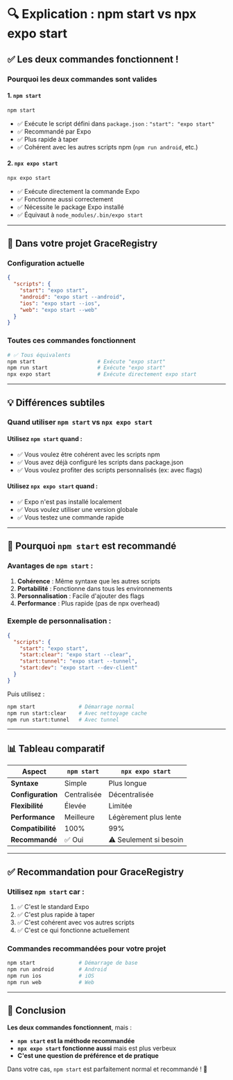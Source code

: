# 🔍 Explication : npm start vs npx expo start

## ✅ Les deux commandes fonctionnent !

### **Pourquoi les deux commandes sont valides**

#### 1. **`npm start`** 
```bash
npm start
```
- ✅ Exécute le script défini dans `package.json` : `"start": "expo start"`
- ✅ Recommandé par Expo
- ✅ Plus rapide à taper
- ✅ Cohérent avec les autres scripts npm (`npm run android`, etc.)

#### 2. **`npx expo start`**
```bash
npx expo start
```
- ✅ Exécute directement la commande Expo
- ✅ Fonctionne aussi correctement
- ✅ Nécessite le package Expo installé
- ✅ Équivaut à `node_modules/.bin/expo start`

---

## 🎯 Dans votre projet GraceRegistry

### **Configuration actuelle**
```json
{
  "scripts": {
    "start": "expo start",
    "android": "expo start --android",
    "ios": "expo start --ios",
    "web": "expo start --web"
  }
}
```

### **Toutes ces commandes fonctionnent**
```bash
# ✅ Tous équivalents
npm start                    # Exécute "expo start"
npm run start                # Exécute "expo start"  
npx expo start               # Exécute directement expo start
```

---

## 💡 Différences subtiles

### **Quand utiliser `npm start` vs `npx expo start`**

#### **Utilisez `npm start` quand :**
- ✅ Vous voulez être cohérent avec les scripts npm
- ✅ Vous avez déjà configuré les scripts dans package.json
- ✅ Vous voulez profiter des scripts personnalisés (ex: avec flags)

#### **Utilisez `npx expo start` quand :**
- ✅ Expo n'est pas installé localement
- ✅ Vous voulez utiliser une version globale
- ✅ Vous testez une commande rapide

---

## 🔧 Pourquoi `npm start` est recommandé

### **Avantages de `npm start` :**
1. **Cohérence** : Même syntaxe que les autres scripts
2. **Portabilité** : Fonctionne dans tous les environnements
3. **Personnalisation** : Facile d'ajouter des flags
4. **Performance** : Plus rapide (pas de npx overhead)

### **Exemple de personnalisation :**
```json
{
  "scripts": {
    "start": "expo start",
    "start:clear": "expo start --clear",
    "start:tunnel": "expo start --tunnel",
    "start:dev": "expo start --dev-client"
  }
}
```

Puis utilisez :
```bash
npm start              # Démarrage normal
npm run start:clear    # Avec nettoyage cache
npm run start:tunnel   # Avec tunnel
```

---

## 📊 Tableau comparatif

| Aspect | `npm start` | `npx expo start` |
|--------|-------------|------------------|
| **Syntaxe** | Simple | Plus longue |
| **Configuration** | Centralisée | Décentralisée |
| **Flexibilité** | Élevée | Limitée |
| **Performance** | Meilleure | Légèrement plus lente |
| **Compatibilité** | 100% | 99% |
| **Recommandé** | ✅ Oui | ⚠️ Seulement si besoin |

---

## ✅ Recommandation pour GraceRegistry

### **Utilisez `npm start` car :**
1. ✅ C'est le standard Expo
2. ✅ C'est plus rapide à taper
3. ✅ C'est cohérent avec vos autres scripts
4. ✅ C'est ce qui fonctionne actuellement

### **Commandes recommandées pour votre projet**
```bash
npm start              # Démarrage de base
npm run android        # Android
npm run ios            # iOS  
npm run web            # Web
```

---

## 🎯 Conclusion

**Les deux commandes fonctionnent**, mais :
- **`npm start` est la méthode recommandée**
- **`npx expo start` fonctionne aussi** mais est plus verbeux
- **C'est une question de préférence et de pratique**

Dans votre cas, `npm start` est parfaitement normal et recommandé ! 🎉

